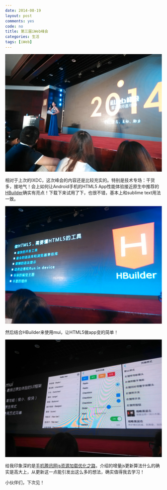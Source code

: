 ```yaml
---
date: 2014-08-19
layout: post
comments: yes
code: no
title: 第三届iWeb峰会
categories: 生活
tags: [iWeb]
---
```


[![第三届iWeb峰会](/uploads/2014/08/IMG_20140816_090510.jpg)](/uploads/2014/08/IMG_20140816_090510.jpg)

相对于上次的IXDC，这次峰会的内容还是比较充实的。特别是技术专场：干货多，接地气！会上如何让Android手机的HTML5 App性能体验接近原生中推荐的[HBuilder](http://www.dcloud.io/)确实有亮点！下载下来试用了下，也很不错，基本上和sublime text用法一致。

[![第三届iWeb峰会](/uploads/2014/08/IMG_20140816_093519.jpg)](/uploads/2014/08/IMG_20140816_093519.jpg)

然后结合HBuilder来使用mui，让HTML5做app变的简单！

[![第三届iWeb峰会](/uploads/2014/08/IMG_20140816_094052.jpg)](/uploads/2014/08/IMG_20140816_094052.jpg)

给我印象深的是[手机腾讯网js资源加载优化之路](http://wenku.baidu.com/link?url=gZPzMinD7kflVOJBTb0MM4yU4um3t5DLzWiWlsb2GPukV_SmsBlWwXBNq97ufAiGYc3vXUiumvGq5mSjZpKR0Z3Y9JZRu7AWDm3ilbpuC-a)，介绍的增量js更新算法什么的确实是高大上，从更新这一点能引发出这么多的想法，确实值得我去学习！

小伙伴们，下次见！